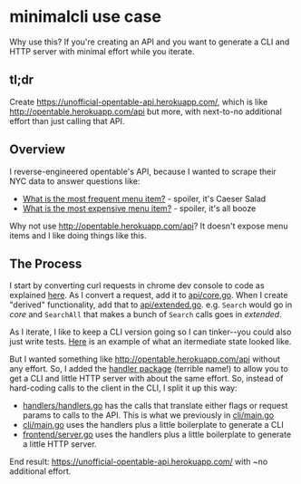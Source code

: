 # minimalcli use case

Why use this? If you're creating an API and you want to generate a CLI and HTTP server with minimal effort while you iterate.

## tl;dr

Create https://unofficial-opentable-api.herokuapp.com/, which is like http://opentable.herokuapp.com/api but more, with next-to-no additional effort than just calling that API.

## Overview

I reverse-engineered opentable's API, because I wanted to scrape their NYC data to answer questions like:

* [What is the most frequent menu item?](https://github.com/spudtrooper/opentable/blob/main/output/menu-item-histogram/index.md) - spoiler, it's Caeser Salad
* [What is the most expensive menu item?](https://github.com/spudtrooper/opentable/blob/main/output/sort-by-price/index.md) - spoiler, it's all booze

Why not use http://opentable.herokuapp.com/api? It doesn't expose menu items and I like doing things like this.

## The Process

I start by converting curl requests in chrome dev console to code as explained [here](https://spudtrooper.github.io/articles/fromcurltogo/). As I convert a request, add it to  [api/core.go](https://github.com/spudtrooper/opentable/blob/main/api/core.go). When I create "derived" functionality, add that to [api/extended.go](https://github.com/spudtrooper/opentable/blob/main/api/extended.go). e.g. `Search` would go in *core* and `SearchAll` that makes a bunch of `Search` calls goes in *extended*.

As I iterate, I like to keep a CLI version going so I can tinker--you could also just write tests. [Here](https://github.com/spudtrooper/opentable/blob/d0e34fba56619538709d51a2aa57b253b91e3294/cli/main.go) is an example of what an itermediate state looked like.

But I wanted something like http://opentable.herokuapp.com/api without any effort. So, I added the [handler package](https://github.com/spudtrooper/minimalcli/tree/main/handler) (terrible name!) to allow you to get a CLI and little HTTP server with about the same effort. So, instead of hard-coding calls to the client in the CLI, I split it up this way:
  * [handlers/handlers.go](https://github.com/spudtrooper/opentable/blob/main/handlers/handlers.go) has the calls that translate either flags or request params to calls to the API. This is what we previously in [cli/main.go](https://github.com/spudtrooper/opentable/blob/d0e34fba56619538709d51a2aa57b253b91e3294/cli/main.go)
  * [cli/main.go](https://github.com/spudtrooper/opentable/blob/main/cli/main.go) uses the handlers plus a little boilerplate to generate a CLI
  * [frontend/server.go](https://github.com/spudtrooper/opentable/blob/main/frontend/server.go) uses the handlers plus a little boilerplate to generate a little HTTP server.

End result: https://unofficial-opentable-api.herokuapp.com/ with ~no additional effort.